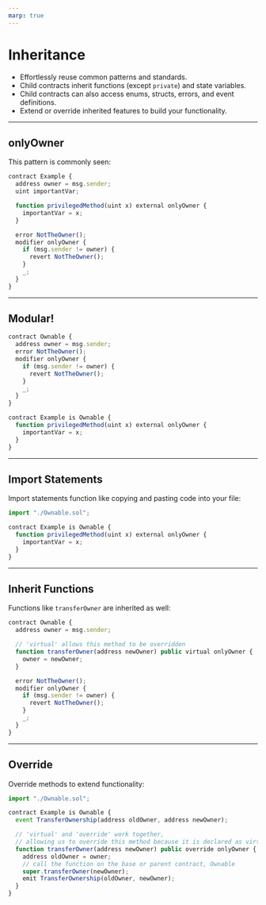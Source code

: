```yaml
---
marp: true
---
```


# Inheritance

- Effortlessly reuse common patterns and standards.
- Child contracts inherit functions (except `private`) and state variables.
- Child contracts can also access enums, structs, errors, and event definitions.
- Extend or override inherited features to build your functionality.

---

## onlyOwner

This pattern is commonly seen:

```js
contract Example {
  address owner = msg.sender;
  uint importantVar;

  function privilegedMethod(uint x) external onlyOwner {
    importantVar = x;
  }

  error NotTheOwner();
  modifier onlyOwner {
    if (msg.sender != owner) {
      revert NotTheOwner();
    }
    _;
  }
}
```

---

## Modular!

```js
contract Ownable {
  address owner = msg.sender;
  error NotTheOwner();
  modifier onlyOwner {
    if (msg.sender != owner) {
      revert NotTheOwner();
    }
    _;
  }
}

contract Example is Ownable {
  function privilegedMethod(uint x) external onlyOwner {
    importantVar = x;
  }
}
```

---

## Import Statements

Import statements function like copying and pasting code into your file:

```js
import "./Ownable.sol";

contract Example is Ownable {
  function privilegedMethod(uint x) external onlyOwner {
    importantVar = x;
  }
}
```

---

## Inherit Functions

Functions like `transferOwner` are inherited as well:

```js
contract Ownable {
  address owner = msg.sender;

  // 'virtual' allows this method to be overridden
  function transferOwner(address newOwner) public virtual onlyOwner {
    owner = newOwner;
  }

  error NotTheOwner();
  modifier onlyOwner {
    if (msg.sender != owner) {
      revert NotTheOwner();
    }
    _;
  }
}
```

---

## Override

Override methods to extend functionality:

```js
import "./Ownable.sol";

contract Example is Ownable {
  event TransferOwnership(address oldOwner, address newOwner);

  // 'virtual' and 'override' work together,
  // allowing us to override this method because it is declared as virtual in the base contract
  function transferOwner(address newOwner) public override onlyOwner {
    address oldOwner = owner;
    // call the function on the base or parent contract, Ownable
    super.transferOwner(newOwner);
    emit TransferOwnership(oldOwner, newOwner);
  }
}
```
